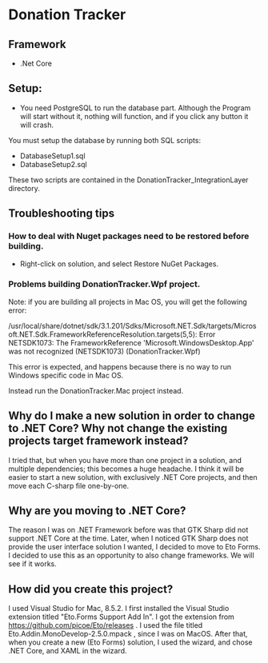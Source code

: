 # Donation Tracker

## Framework
- .Net Core


## Setup:
- You need PostgreSQL to run the database part.
Although the Program will start without it, nothing will function, and if you click
any button it will crash.

You must setup the database by running both SQL scripts:
  - DatabaseSetup1.sql
  - DatabaseSetup2.sql

These two scripts are contained in the DonationTracker_IntegrationLayer directory.




## Troubleshooting tips


### How to deal with Nuget packages need to be restored before building.
- Right-click on solution, and select Restore NuGet Packages.

### Problems building DonationTracker.Wpf project.
Note: if you are building all projects in Mac OS, you will get the following error:

/usr/local/share/dotnet/sdk/3.1.201/Sdks/Microsoft.NET.Sdk/targets/Microsoft.NET.Sdk.FrameworkReferenceResolution.targets(5,5): Error NETSDK1073: The FrameworkReference 'Microsoft.WindowsDesktop.App' was not recognized (NETSDK1073) (DonationTracker.Wpf)

This error is expected, and happens because there is no way to run Windows specific code in Mac OS.

Instead run the DonationTracker.Mac project instead.



## Why do I make a new solution in order to change to .NET Core? Why not change the existing projects target framework instead?

I tried that, but when you have more than one project in a solution, and multiple dependencies; this
becomes a huge headache. I think it will be easier to start a new solution,
with exclusively .NET Core projects, and then move each C-sharp file one-by-one.

## Why are you moving to .NET Core?
The reason I was on .NET Framework before was that GTK Sharp did not support
.NET Core at the time. Later, when I noticed GTK Sharp does not provide the
user interface solution I wanted, I decided to move to Eto Forms. I decided
to use this as an opportunity to also change frameworks. We will see if it works.


## How did you create this project?

I used Visual Studio for Mac, 8.5.2.
I first installed the Visual Studio extension titled "Eto.Forms Support Add In".
I got the extension from https://github.com/picoe/Eto/releases  .
I used the file titled Eto.Addin.MonoDevelop-2.5.0.mpack , since I was on MacOS.
After that, when you create a new (Eto Forms) solution,
  I used the wizard, and chose .NET Core, and XAML in the wizard.